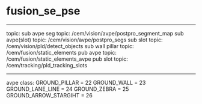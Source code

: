 # fusion_se_pse
------------------------------
topic:
	sub avpe seg topic: /cem/vision/avpe/postpro_segment_map
	sub avpe(slot) topic: /cem/vision/avpe/postpro_segs
	sub slot topic: /cem/vision/pld/detect_objects
	sub wall pillar topic: /cem/fusion/static_elements
	pub avpe topic: /cem/fusion/static_elements_avpe
	pub slot topic: /cem/tracking/pld_tracking_slots

-------------------------------
avpe class:
	GROUND_PILLAR = 22
    	GROUND_WALL = 23
    	GROUND_LANE_LINE = 24
    	GROUND_ZEBRA = 25
	GROUND_ARROW_STARGIHT = 26
	
